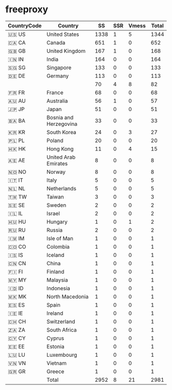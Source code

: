 # freeproxy

|CountryCode|Country|SS|SSR|Vmess|Total|
|  ----  | ----  |  ----  | ----  |  ----  | ----  |
|🇺🇸 US|United States|1338|1|5|1344|
|🇨🇦 CA|Canada|651|1|0|652|
|🇬🇧 GB|United Kingdom|167|1|0|168|
|🇮🇳 IN|India|164|0|0|164|
|🇸🇬 SG|Singapore|133|0|0|133|
|🇩🇪 DE|Germany|113|0|0|113|
| ||70|4|8|82|
|🇫🇷 FR|France|68|0|0|68|
|🇦🇺 AU|Australia|56|1|0|57|
|🇯🇵 JP|Japan|51|0|0|51|
|🇧🇦 BA|Bosnia and Herzegovina|33|0|0|33|
|🇰🇷 KR|South Korea|24|0|3|27|
|🇵🇱 PL|Poland|20|0|0|20|
|🇭🇰 HK|Hong Kong|11|0|4|15|
|🇦🇪 AE|United Arab Emirates|8|0|0|8|
|🇳🇴 NO|Norway|8|0|0|8|
|🇮🇹 IT|Italy|5|0|0|5|
|🇳🇱 NL|Netherlands|5|0|0|5|
|🇹🇼 TW|Taiwan|3|0|0|3|
|🇸🇪 SE|Sweden|2|0|0|2|
|🇮🇱 IL|Israel|2|0|0|2|
|🇭🇺 HU|Hungary|1|0|1|2|
|🇷🇺 RU|Russia|2|0|0|2|
|🇮🇲 IM|Isle of Man|1|0|0|1|
|🇨🇴 CO|Colombia|1|0|0|1|
|🇮🇸 IS|Iceland|1|0|0|1|
|🇨🇳 CN|China|1|0|0|1|
|🇫🇮 FI|Finland|1|0|0|1|
|🇲🇾 MY|Malaysia|1|0|0|1|
|🇮🇩 ID|Indonesia|1|0|0|1|
|🇲🇰 MK|North Macedonia|1|0|0|1|
|🇪🇸 ES|Spain|1|0|0|1|
|🇮🇪 IE|Ireland|1|0|0|1|
|🇨🇭 CH|Switzerland|1|0|0|1|
|🇿🇦 ZA|South Africa|1|0|0|1|
|🇨🇾 CY|Cyprus|1|0|0|1|
|🇪🇪 EE|Estonia|1|0|0|1|
|🇱🇺 LU|Luxembourg|1|0|0|1|
|🇻🇳 VN|Vietnam|1|0|0|1|
|🇬🇷 GR|Greece|1|0|0|1|
||Total|2952|8|21|2981|
